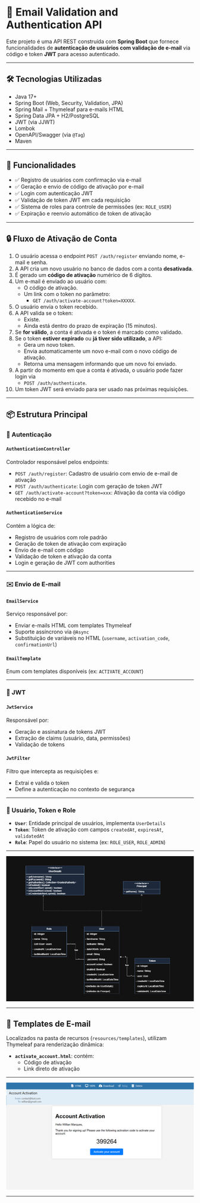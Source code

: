 # 📧 Email Validation and Authentication API

Este projeto é uma API REST construída com **Spring Boot** que fornece funcionalidades de **autenticação de usuários com validação de e-mail** via código e token **JWT** para acesso autenticado.

---

## 🛠️ Tecnologias Utilizadas

- Java 17+
- Spring Boot (Web, Security, Validation, JPA)
- Spring Mail + Thymeleaf para e-mails HTML
- Spring Data JPA + H2/PostgreSQL
- JWT (via JJWT)
- Lombok
- OpenAPI/Swagger (via `@Tag`)
- Maven

---

## 🚀 Funcionalidades

- ✅ Registro de usuários com confirmação via e-mail
- ✅ Geração e envio de código de ativação por e-mail
- ✅ Login com autenticação JWT
- ✅ Validação de token JWT em cada requisição
- ✅ Sistema de roles para controle de permissões (ex: `ROLE_USER`)
- ✅ Expiração e reenvio automático de token de ativação

---

## 🔒 Fluxo de Ativação de Conta

1. O usuário acessa o endpoint `POST /auth/register` enviando nome, e-mail e senha.
2. A API cria um novo usuário no banco de dados com a conta **desativada**.
3. É gerado um **código de ativação** numérico de 6 dígitos.
4. Um e-mail é enviado ao usuário com:
    - O código de ativação.
    - Um link com o token no parâmetro: 
      - `GET /auth/activate-account?token=XXXXX`.
5. O usuário envia o token recebido.
6. A API valida se o token:
    - Existe.
    - Ainda está dentro do prazo de expiração (15 minutos).
7. Se **for válido**, a conta é ativada e o token é marcado como validado.
8. Se o token **estiver expirado** ou **já tiver sido utilizado**, a API:
    - Gera um novo token.
    - Envia automaticamente um novo e-mail com o novo código de ativação.
    - Retorna uma mensagem informando que um novo foi enviado.
9. A partir do momento em que a conta é ativada, o usuário pode fazer login via 
    - `POST /auth/authenticate`.
10. Um token JWT será enviado para ser usado nas próximas requisições. 

---

## 📦 Estrutura Principal

### 🔐 Autenticação

#### `AuthenticationController`

Controlador responsável pelos endpoints:

- `POST /auth/register`: Cadastro de usuário com envio de e-mail de ativação
- `POST /auth/authenticate`: Login com geração de token JWT
- `GET /auth/activate-account?token=xxx`: Ativação da conta via código recebido no e-mail

#### `AuthenticationService`

Contém a lógica de:

- Registro de usuários com role padrão
- Geração de token de ativação com expiração
- Envio de e-mail com código
- Validação de token e ativação da conta
- Login e geração de JWT com authorities

---

### ✉️ Envio de E-mail

#### `EmailService`

Serviço responsável por:

- Enviar e-mails HTML com templates Thymeleaf
- Suporte assíncrono via `@Async`
- Substituição de variáveis no HTML (`username`, `activation_code`, `confirmationUrl`)

#### `EmailTemplate`

Enum com templates disponíveis (ex: `ACTIVATE_ACCOUNT`)

---

### 🔐 JWT

#### `JwtService`

Responsável por:

- Geração e assinatura de tokens JWT
- Extração de claims (usuário, data, permissões)
- Validação de tokens

#### `JwtFilter`

Filtro que intercepta as requisições e:

- Extrai e valida o token
- Define a autenticação no contexto de segurança

---

### 👤 Usuário, Token e Role

- **`User`**: Entidade principal de usuários, implementa `UserDetails`
- **`Token`**: Token de ativação com campos `createdAt`, `expiresAt`, `validatedAt`
- **`Role`**: Papel do usuário no sistema (ex: `ROLE_USER`, `ROLE_ADMIN`)

---

![Diagrama Classes](screenshots/email-validation-api.drawio.png)

---

## 📂 Templates de E-mail

Localizados na pasta de recursos (`resources/templates`), utilizam Thymeleaf para renderização dinâmica:

- **`activate_account.html`**: contém:
    - Código de ativação
    - Link direto de ativação

---

![Email Thymeleaf Template](screenshots/email-template.png)

---